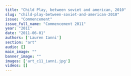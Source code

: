 ```yaml
---
title: "Child Play, between soviet and american, 2010"
slug: "child-play-between-soviet-and-american-2010"
issue: "Commencement"
issue_full_name: "Commencement 2011"
year: "2011"
date: "2011-06-01"
authors: ['Lauren Ianni']
section: "art"
audio: []
main_image: ""
banner_image: ""
images: ['art_c11_ianni.jpg']
videos: []
---
```

